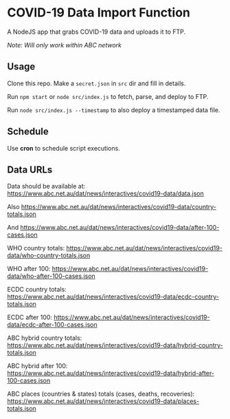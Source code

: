 # COVID-19 Data Import Function

A NodeJS app that grabs COVID-19 data and uploads it to FTP.

_Note: Will only work within ABC network_

## Usage

Clone this repo. Make a `secret.json` in `src` dir and fill in details.

Run `npm start` or `node src/index.js` to fetch, parse, and deploy to FTP.

Run `node src/index.js --timestamp` to also deploy a timestamped data file.

## Schedule

Use **cron** to schedule script executions.

## Data URLs

Data should be available at: https://www.abc.net.au/dat/news/interactives/covid19-data/data.json

Also https://www.abc.net.au/dat/news/interactives/covid19-data/country-totals.json

And https://www.abc.net.au/dat/news/interactives/covid19-data/after-100-cases.json

WHO country totals: https://www.abc.net.au/dat/news/interactives/covid19-data/who-country-totals.json

WHO after 100: https://www.abc.net.au/dat/news/interactives/covid19-data/who-after-100-cases.json

ECDC country totals: https://www.abc.net.au/dat/news/interactives/covid19-data/ecdc-country-totals.json

ECDC after 100: https://www.abc.net.au/dat/news/interactives/covid19-data/ecdc-after-100-cases.json

ABC hybrid country totals: https://www.abc.net.au/dat/news/interactives/covid19-data/hybrid-country-totals.json

ABC hybrid after 100: https://www.abc.net.au/dat/news/interactives/covid19-data/hybrid-after-100-cases.json

ABC places (countries & states) totals (cases, deaths, recoveries): https://www.abc.net.au/dat/news/interactives/covid19-data/places-totals.json
